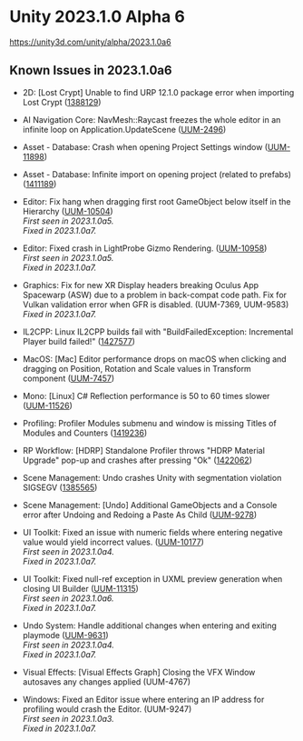 # Unity 2023.1.0 Alpha 6

https://unity3d.com/unity/alpha/2023.1.0a6

## Known Issues in 2023.1.0a6



*   2D: \[Lost Crypt\] Unable to find URP 12.1.0 package error when importing Lost Crypt ([1388129](https://issuetracker.unity3d.com/issues/2d-lost-crypt-unable-to-find-urp-12-dot-1-0-package-error-when-importing-lost-crypt))
    
*   AI Navigation Core: NavMesh::Raycast freezes the whole editor in an infinite loop on Application.UpdateScene ([UUM-2496](https://issuetracker.unity3d.com/issues/navmesh-raycast-freezes-the-whole-editor-in-an-infinite-loop-on-application-dot-updatescene))
    
*   Asset - Database: Crash when opening Project Settings window ([UUM-11898](https://issuetracker.unity3d.com/issues/crash-when-opening-project-settings-window))
    
*   Asset - Database: Infinite import on opening project (related to prefabs) ([1411189](https://issuetracker.unity3d.com/issues/infinite-import-on-opening-project-related-to-prefabs))
    
*   Editor: Fix hang when dragging first root GameObject below itself in the Hierarchy ([UUM-10504](https://issuetracker.unity3d.com/issues/editor-hangs-when-gameobject-is-dragged-down-and-released-when-blue-line-appears))  
    _First seen in 2023.1.0a5._  
    _Fixed in 2023.1.0a7._
    
*   Editor: Fixed crash in LightProbe Gizmo Rendering. ([UUM-10958](https://issuetracker.unity3d.com/issues/editor-crash-when-drawing-the-gizmos-for-the-light-probes))  
    _First seen in 2023.1.0a5._  
    _Fixed in 2023.1.0a7._
    
*   Graphics: Fix for new XR Display headers breaking Oculus App Spacewarp (ASW) due to a problem in back-compat code path. Fix for Vulkan validation error when GFR is disabled. (UUM-7369, UUM-9583)  
    _Fixed in 2023.1.0a7._
    
*   IL2CPP: Linux IL2CPP builds fail with "BuildFailedException: Incremental Player build failed!" ([1427577](https://issuetracker.unity3d.com/issues/linux-il2cpp-builds-fail-with-buildfailedexception-incremental-player-build-failed))
    
*   MacOS: \[Mac\] Editor performance drops on macOS when clicking and dragging on Position, Rotation and Scale values in Transform component ([UUM-7457](https://issuetracker.unity3d.com/issues/mac-editor-performance-drops-on-macos-when-clicking-and-dragging-on-position-rotation-and-scale-values-in-transform-component))
    
*   Mono: \[Linux\] C# Reflection performance is 50 to 60 times slower ([UUM-11526](https://issuetracker.unity3d.com/issues/linux-c-number-reflection-performance-is-50-to-60-times-slower))
    
*   Profiling: Profiler Modules submenu and window is missing Titles of Modules and Counters ([1419236](https://issuetracker.unity3d.com/issues/profiler-modules-submenu-and-window-is-missing-titles-of-modules-and-counters))
    
*   RP Workflow: \[HDRP\] Standalone Profiler throws "HDRP Material Upgrade" pop-up and crashes after pressing "Ok" ([1422062](https://issuetracker.unity3d.com/issues/hdrp-standalone-profiler-throws-hdrp-material-upgrade-pop-up-and-crashes-after-pressing-ok))
    
*   Scene Management: Undo crashes Unity with segmentation violation SIGSEGV ([1385565](https://issuetracker.unity3d.com/issues/undo-crashes-unity-with-segmentation-violation-sigsegv))
    
*   Scene Management: \[Undo\] Additional GameObjects and a Console error after Undoing and Redoing a Paste As Child ([UUM-9278](https://issuetracker.unity3d.com/issues/additional-gameobjects-and-a-console-error-after-undoing-and-redoing-a-paste-as-child))
    
*   UI Toolkit: Fixed an issue with numeric fields where entering negative value would yield incorrect values. ([UUM-10177](https://issuetracker.unity3d.com/issues/float-field-is-broken-when-entering-a-negative-value-after-highlighting))  
    _First seen in 2023.1.0a4._  
    _Fixed in 2023.1.0a7._
    
*   UI Toolkit: Fixed null-ref exception in UXML preview generation when closing UI Builder ([UUM-11315](https://issuetracker.unity3d.com/issues/nullreferenceexception-object-reference-not-set-to-an-instance-of-an-object-errors-whenever-anything-is-done-in-ui-builder))  
    _First seen in 2023.1.0a6._  
    _Fixed in 2023.1.0a7._
    
*   Undo System: Handle additional changes when entering and exiting playmode ([UUM-9631](https://issuetracker.unity3d.com/issues/crash-on-undomanager-registerundooperation-when-exiting-play-mode-after-saving-changes-in-shader-graph))  
    _First seen in 2023.1.0a4._  
    _Fixed in 2023.1.0a7._
    
*   Visual Effects: \[Visual Effects Graph\] Closing the VFX Window autosaves any changes applied (UUM-4767)
    
*   Windows: Fixed an Editor issue where entering an IP address for profiling would crash the Editor. (UUM-9247)  
    _First seen in 2023.1.0a3._  
    _Fixed in 2023.1.0a7._